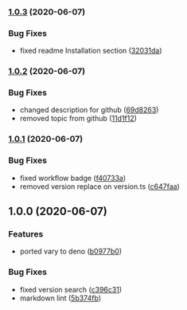 ### [1.0.3](https://github.com/dmpjs/vary/compare/v1.0.2...v1.0.3) (2020-06-07)


### Bug Fixes

* fixed readme Installation section ([32031da](https://github.com/dmpjs/vary/commit/32031dad2466b169f440cb726eb17fb8b3b53efd))

### [1.0.2](https://github.com/dmpjs/vary/compare/v1.0.1...v1.0.2) (2020-06-07)


### Bug Fixes

* changed description for github ([69d8263](https://github.com/dmpjs/vary/commit/69d826357a601facf66a3ccf748b1344befe78c2))
* removed topic from github ([11d1f12](https://github.com/dmpjs/vary/commit/11d1f1265370beb80276cec9183e4928387d8ac5))

### [1.0.1](https://github.com/dmpjs/vary/compare/v1.0.0...v1.0.1) (2020-06-07)


### Bug Fixes

* fixed workflow badge ([f40733a](https://github.com/dmpjs/vary/commit/f40733a21d9affa75719e25f37ed8cce1070f845))
* removed version replace on version.ts ([c647faa](https://github.com/dmpjs/vary/commit/c647faa999438641c55f11e4d1a00ffc109f1f11))

## 1.0.0 (2020-06-07)


### Features

* ported vary to deno ([b0977b0](https://github.com/dmpjs/vary/commit/b0977b0fb6adcf08586d922fe979c442b56bcfdc))


### Bug Fixes

* fixed version search ([c396c31](https://github.com/dmpjs/vary/commit/c396c312e02630c6ca28bf2e346b9ab035af40ee))
* markdown lint ([5b374fb](https://github.com/dmpjs/vary/commit/5b374fbfd10ce7a4cef14309aa8c2d5515793683))
